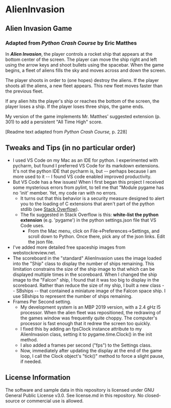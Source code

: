 # AlienInvasion

## Alien Invasion Game

### Adapted from _Python Crash Course_ by Eric Matthes

In ***Alien Invasion***, the player controls a rocket ship that appears at the bottom center of the screen. The player can move the ship right and left using the arrow keys and shoot bullets using the spacebar. When the game begins, a fleet of aliens fills the sky and moves across and down the screen.  

The player shoots in order to (one hopes) destroy the aliens. If the player shoots all the aliens, a new fleet appears.  This new fleet moves faster than the previous fleet.

If any alien hits the player's ship or reaches the bottom of the screen, the player loses a ship. If the player loses three ships, the game ends.

My version of the game implements Mr. Matthes' suggested extension (p. 301) to add a persistent "All Time High" score.

[Readme text adapted from _Python Crash Course,_ p. 228]

## Tweaks and Tips (in no particular order)

* I used VS Code on my Mac as an IDE for python.  I experimented with pycharm, but found I preferred VS Code for its markdown extensions.  It's not the python IDE that pycharm is, but -- perhaps because I am more used to it -- I found VS code enabled improved productivity.
* But VS Code has a few issues! When I first began this project I received some mysterious errors from pylint, to tell me that "Module pygame has no 'init' member.  Yet, my code ran with no errors.
  * It turns out that this behavior is a security measure designed to alert you to the loading of C extensions that aren't part of the python stdlib (see [Stack Overflow](https://stackoverflow.com/questions/50569453/why-does-it-say-that-module-pygame-has-no-init-member)).
  * The fix suggested in Stack Overflow is this: **white-list the python extension** (e.g. 'pygame') in the python settings.json file that VS Code uses.
    * From the Mac menu, click on File->Preferences->Settings, and scroll down to Python. Once there, pick any of the json links. Edit the json file.
* I've added more detailed free spaceship images from webstockreview.net.
* The scoreboard in the "standard" AlienInvasion uses the image loaded into the "Ship" class to display the number of ships remaining.  This limitation constrains the size of the ship image to that which can be displayed multiple times in the scoreboard.  When I changed the ship image to the "Falcon" ship, I found that it was too big to display in the scoreboard.  Rather than reduce the size of my ship, I built a new class -- SBships -- that contained a miniature image of the Falcon space ship.  I use SBships to represent the number of ships remaining.
* Frames Per Second setting.
  * My development system is an MBP 2019 version, with a 2.4 gHz I5 processor.  When the alien fleet was repositioned, the redrawing of the games window was frequently quite choppy. The computer's processor is fast enough that it redrew the screen too quickly.
  * I fixed this by adding an fpsClock instance attribute to my AlienInvasion class, setting it to pygame.time.Clock() in the init method.
  * I also added a frames per second ("fps") to the Settings class.  
  * Now, immediately after updating the display at the end of the game loop, I call the Clock object's "tick()" method to force a slight pause, if needed.

## License Information

The software and sample data in this repository is licensed under GNU General Public License v3.0. See license.md in this repository. No closed-source or commercial use is allowed.
